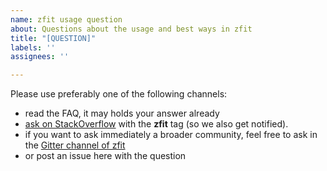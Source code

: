 ```yaml
---
name: zfit usage question
about: Questions about the usage and best ways in zfit
title: "[QUESTION]"
labels: ''
assignees: ''

---
```


Please use preferably one of the following channels:
 - read the FAQ, it may holds your answer already
 - [ask on StackOverflow](https://stackoverflow.com/questions/ask) with
 the **zfit** tag (so we also get notified).
 - if you want to ask immediately a broader community, feel free to ask in the [Gitter channel of zfit](https://gitter.im/zfit/zfit)
 - or post an issue here with the question

